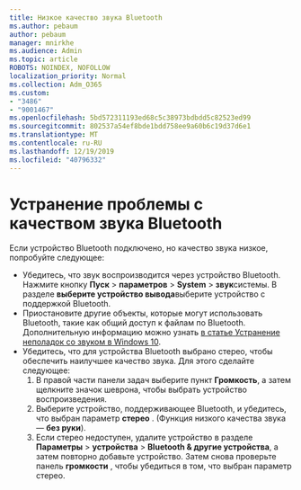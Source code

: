 ```yaml
---
title: Низкое качество звука Bluetooth
ms.author: pebaum
author: pebaum
manager: mnirkhe
ms.audience: Admin
ms.topic: article
ROBOTS: NOINDEX, NOFOLLOW
localization_priority: Normal
ms.collection: Adm_O365
ms.custom:
- "3486"
- "9001467"
ms.openlocfilehash: 5bd572311193ed68c5c38973bdbdd5c82523ed99
ms.sourcegitcommit: 802537a54ef8bde1bdd758ee9a60b6c19d37d6e1
ms.translationtype: MT
ms.contentlocale: ru-RU
ms.lasthandoff: 12/19/2019
ms.locfileid: "40796332"
---
```

# <a name="fix-bluetooth-audio-quality-issue"></a>Устранение проблемы с качеством звука Bluetooth

Если устройство Bluetooth подключено, но качество звука низкое, попробуйте следующее:

- Убедитесь, что звук воспроизводится через устройство Bluetooth. Нажмите кнопку **Пуск** > **параметров** > **System** > **звук**системы. В разделе **выберите устройство вывода**выберите устройство с поддержкой Bluetooth.
- Приостановите другие объекты, которые могут использовать Bluetooth, такие как общий доступ к файлам по Bluetooth. Дополнительную информацию можно узнать [в статье Устранение неполадок со звуком в Windows 10](https://support.microsoft.com/help/4520288/windows-10-fix-sound-problems).
- Убедитесь, что для устройства Bluetooth выбрано стерео, чтобы обеспечить наилучшее качество звука. Для этого сделайте следующее: 
    1. В правой части панели задач выберите пункт **Громкость**, а затем щелкните значок шеврона, чтобы выбрать устройство воспроизведения.
    2. Выберите устройство, поддерживающее Bluetooth, и убедитесь, что выбран параметр **стерео** . (Функция низкого качества звука — **без руки**).
    3. Если стерео недоступен, удалите устройство в разделе **Параметры** > **устройства** > **Bluetooth & другие устройства**, а затем повторно добавьте устройство. Затем снова проверьте панель **громкости** , чтобы убедиться в том, что выбран параметр стерео.

